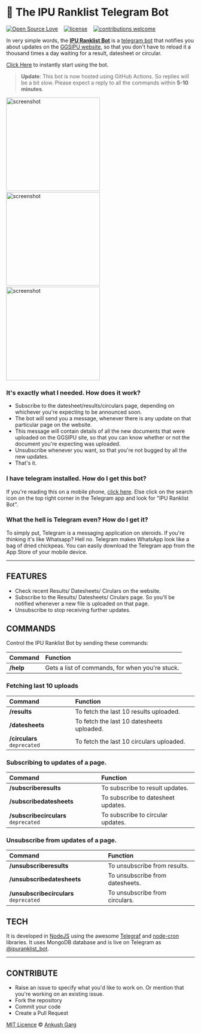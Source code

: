 # 🤖 The IPU Ranklist Telegram Bot

[![Open Source Love](https://badges.frapsoft.com/os/v2/open-source.svg?v=102)](https://github.com/ankushgarg1998/ipuranklist-bot)  &nbsp;&nbsp;
[![license](https://img.shields.io/github/license/mashape/apistatus.svg)](https://github.com/ankushgarg1998/ipuranklist-bot)  &nbsp;&nbsp;
[![contributions welcome](https://img.shields.io/badge/contributions-welcome-brightgreen.svg?style=flat)](https://github.com/ankushgarg1998/ipuranklist-bot)


In very simple words, the [**IPU Ranklist Bot**]((https://web.telegram.org/#/im?p=@ipuranklist_bot)) is a [telegram bot](https://telegram.org/blog/bot-revolution) that notifies you about updates on the [GGSIPU website](http://ipu.ac.in/), so that you don't have to reload it a thousand times a day waiting for a result, datesheet or circular.

[Click Here](https://web.telegram.org/#/im?p=@ipuranklist_bot) to instantly start using the bot.

> **Update**: This bot is now hosted using GitHub Actions. So replies will be a bit slow. Please expect a reply to all the commands within **5-10 minutes**.

<img src="./screenshots/1.jpg" alt="screenshot" width="250px"/>&nbsp;&nbsp;&nbsp;&nbsp;
<img src="./screenshots/2.jpg" alt="screenshot" width="250px"/>&nbsp;&nbsp;&nbsp;&nbsp;
<img src="./screenshots/3.jpg" alt="screenshot" width="250px"/>


### It's exactly what I needed. How does it work?
- Subscribe to the datesheet/results/circulars page, depending on whichever you're expecting to be announced soon.
- The bot will send you a message, whenever there is any update on that particular page on the website.
- This message will contain details of all the new documents that were uploaded on the GGSIPU site, so that you can know whether or not the document you're expecting was uploaded.
- Unsubscribe whenever you want, so that you're not bugged by all the new updates.
- That's it.

### I have telegram installed. How do I get this bot?
If you're reading this on a mobile phone, [click here](https://web.telegram.org/#/im?p=@ipuranklist_bot). Else click on the search icon on the top right corner in the Telegram app and look for "IPU Ranklist Bot". 


### What the hell is Telegram even? How do I get it?
To simply put, Telegram is a messaging application on steroids. If you're thinking it's like Whatsapp? Hell no. Telegram makes WhatsApp look like a bag of dried chickpeas. You can easily download the Telegram app from the App Store of your mobile device.

---

## FEATURES
- Check recent Results/ Datesheets/ Cirulars on the website.
- Subscribe to the Results/ Datesheets/ Cirulars page. So you'll be notified whenever a new file is uploaded on that page.
- Unsubscribe to stop receiving further updates.

## COMMANDS
Control the IPU Ranklist Bot by sending these commands:

| Command                            | Function                                                 |
|:-----------------------------------|:---------------------------------------------------------|
| **/help**                          | Gets a list of commands, for when you're stuck.          |


### Fetching last 10 uploads
| Command                     | Function                                                 |
|:----------------------------|:---------------------------------------------------------|
| **/results**                | To fetch the last 10 results uploaded.                   |
| **/datesheets**             | To fetch the last 10 datesheets uploaded.                |
| **/circulars** `deprecated` | To fetch the last 10 circulars uploaded.                 |

### Subscribing to updates of a page.
| Command                              | Function                                                 |
|:-------------------------------------|:---------------------------------------------------------|
| **/subscriberesults**                | To subscribe to result updates.                          |
| **/subscribedatesheets**             | To subscribe to datesheet updates.                       |
| **/subscribecirculars** `deprecated` | To subscribe to circular updates.                        |

### Unsubscribe from updates of a page.
| Command                                | Function                                                 |
|:---------------------------------------|:---------------------------------------------------------|
| **/unsubscriberesults**                | To unsubscribe from results.                             |
| **/unsubscribedatesheets**             | To unsubscribe from datesheets.                          |
| **/unsubscribecirculars** `deprecated` | To unsubscribe from circulars.                           |


## TECH
It is developed in [NodeJS](https://nodejs.org/en/) using the awesome [Telegraf](https://telegraf.js.org) and [node-cron](https://github.com/node-cron/node-cron) libraries. It uses MongoDB database and is live on Telegram as [@ipuranklist_bot](https://web.telegram.org/#/im?p=@ipuranklist_bot). 


<hr>

## CONTRIBUTE
- Raise an issue to specify what you'd like to work on. Or mention that you're working on an existing issue.
- Fork the repository
- Commit your code
- Create a Pull Request

[MIT Licence](https://github.com/ankushgarg1998/ipuranklist-bot/blob/master/LICENSE) © [Ankush Garg](https://ankushgarg1998.github.io/)
